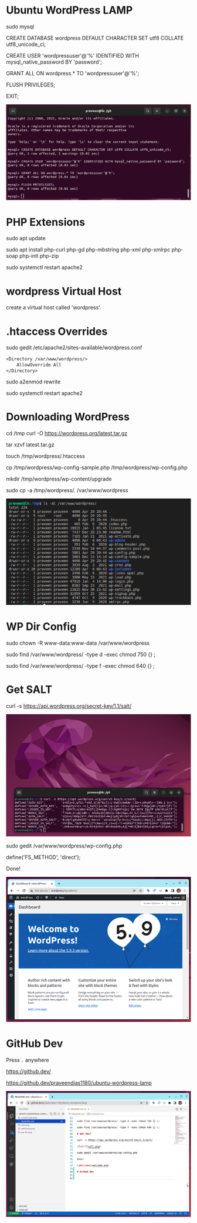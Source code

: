 # Ubuntu WordPress LAMP

sudo mysql

CREATE DATABASE wordpress DEFAULT CHARACTER SET utf8 COLLATE utf8_unicode_ci;

CREATE USER 'wordpressuser'@'%' IDENTIFIED WITH mysql_native_password BY 'password';

GRANT ALL ON wordpress.* TO 'wordpressuser'@'%';

FLUSH PRIVILEGES;

EXIT;

![Create a User](create-user.png)

# PHP Extensions

sudo apt update

sudo apt install php-curl php-gd php-mbstring php-xml php-xmlrpc php-soap php-intl php-zip

sudo systemctl restart apache2

# wordpress Virtual Host

create a virtual host called 'wordpress'.

# .htaccess Overrides

sudo gedit /etc/apache2/sites-available/wordpress.conf

```
<Directory /var/www/wordpress/>
	AllowOverride All
</Directory>
```

sudo a2enmod rewrite

sudo systemctl restart apache2

# Downloading WordPress

cd /tmp
curl -O https://wordpress.org/latest.tar.gz

tar xzvf latest.tar.gz

touch /tmp/wordpress/.htaccess

cp /tmp/wordpress/wp-config-sample.php /tmp/wordpress/wp-config.php

mkdir /tmp/wordpress/wp-content/upgrade

sudo cp -a /tmp/wordpress/. /var/www/wordpress

![WP Dir](wp-dir.png)

# WP Dir Config

sudo chown -R www-data:www-data /var/www/wordpress

sudo find /var/www/wordpress/ -type d -exec chmod 750 {} \;

sudo find /var/www/wordpress/ -type f -exec chmod 640 {} \;

# Get SALT

curl -s https://api.wordpress.org/secret-key/1.1/salt/

![Salt](salt.png)

sudo gedit /var/www/wordpress/wp-config.php

define('FS_METHOD', 'direct');

Done!

![Welcome](welcome.png)

# GitHub Dev

Press ```.``` anywhere

https://github.dev/

https://github.dev/praveendias1180/ubuntu-wordpress-lamp

![Dev](github-dev.png)
